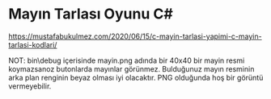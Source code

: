# Mayın Tarlası Oyunu C#

https://mustafabukulmez.com/2020/06/15/c-mayin-tarlasi-yapimi-c-mayin-tarlasi-kodlari/

NOT: bin\debug içerisinde mayin.png adında bir 40x40 bir mayin resmi koymazsanoz butonlarda mayınlar görünmez. Bulduğunuz mayın resminin arka plan renginin beyaz olması iyi olacaktır. PNG olduğunda hoş bir görüntü vermeyebilir.
